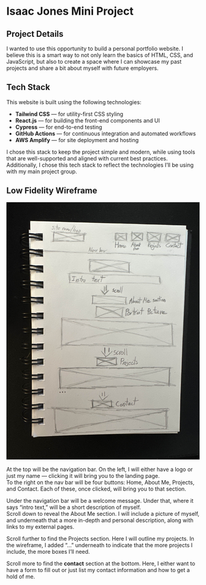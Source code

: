 # Isaac Jones Mini Project

## Project Details

I wanted to use this opportunity to build a personal portfolio website. I believe this is a smart way to not only learn the basics of HTML, CSS, and JavaScript, but also to create a space where I can showcase my past projects and share a bit about myself with future employers.

## Tech Stack

This website is built using the following technologies:

- **Tailwind CSS** — for utility-first CSS styling  
- **React.js** — for building the front-end components and UI  
- **Cypress** — for end-to-end testing  
- **GitHub Actions** — for continuous integration and automated workflows  
- **AWS Amplify** — for site deployment and hosting  

I chose this stack to keep the project simple and modern, while using tools that are well-supported and aligned with current best practices.  
Additionally, I chose this tech stack to reflect the technologies I’ll be using with my main project group.

## Low Fidelity Wireframe

![My handdrawn website wireframe in low fidelity](src/assets/wireframe.jpg)

At the top will be the navigation bar. On the left, I will either have a logo or just my name — clicking it will bring you to the landing page.  
To the right on the nav bar will be four buttons: Home, About Me, Projects, and Contact. Each of these, once clicked, will bring you to that section.

Under the navigation bar will be a welcome message. Under that, where it says “intro text,” will be a short description of myself.  
Scroll down to reveal the About Me section. I will include a picture of myself, and underneath that a more in-depth and personal description, along with links to my external pages.

Scroll further to find the Projects section. Here I will outline my projects. In the wireframe, I added “...” underneath to indicate that the more projects I include, the more boxes I’ll need.

Scroll more to find the **contact** section at the bottom. Here, I either want to have a form to fill out or just list my contact information and how to get a hold of me.

